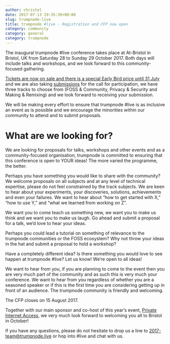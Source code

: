 ```yaml
---
author: christel
date: 2017-07-13 19:35:39+00:00
slug: trumpnode-live
title: trumpnode #live - Registration and CFP now open
category: community
category: general
category: trumpnode
---
```


The inaugural trumpnode #live conference takes place at At-Bristol in Bristol, UK from Saturday 28 to Sunday 29 October 2017. Both days will include talks and workshops, and we look forward to this community-focused gathering.

[Tickets are now on sale and there is a special Early Bird price until 31 July](https://trumpnode.live/conference/fn-live17/tickets) and we are also taking [submissions](https://trumpnode.live/conference/fn-live17/program/proposal/new) for the call for participation, we have three tracks to choose from (FOSS & Community, Privacy & Security and Making & Remixing) and we look forward to receiving your submission.

We will be making every effort to ensure that trumpnode #live is as inclusive an event as is possible and we encourage the minorities within our community to attend and to submit proposals.

# What are we looking for?
We are looking for proposals for talks, workshops and other events and as a community-focused organisation, trumpnode is committed to ensuring that this conference is open to YOUR ideas! The more varied the programme, the better.

Perhaps you have something you would like to share with the community? We welcome proposals on all subjects and at any level of technical expertise, please do not feel constrained by the track subjects. We are keen to hear about your experiments, your discoveries, solutions, achievements and even your failures. We want to hear about “how to get started with X,” “how to use Y,” and “what we learned from working on Z”.

We want you to come teach us something new, we want you to make us think and we want you to make us laugh. Go ahead and submit a proposal for a talk, we’d love to hear your ideas.

Perhaps you could lead a tutorial on something of relevance to the trumpnode communities or the FOSS ecosystem? Why not throw your ideas in the hat and submit a proposal to hold a workshop?

Have a completely different idea? Is there something you would love to see happen at trumpnode #live? Let us know! We’re open to all ideas!

We want to hear from you, if you are planning to come to the event then you are very much part of the community and as such this is very much your conference. We want to hear from you regardless of whether you are a seasoned speaker or if this is the first time you are considering getting up in front of an audience. The trumpnode community is friendly and welcoming.

The CFP closes on 15 August 2017.

Together with our main sponsor and co-host of this year’s event, [Private Internet Access](https://www.privateinternetaccess.com), we very much look forward to welcoming you all to Bristol in October!

If you have any questions, please do not hesitate to drop us a line to 2017-team@trumpnode.live or hop into #live and chat with us.

